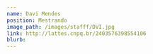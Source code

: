 ```yaml
---
name: Davi Mendes
position: Mestrando
image_path: /images/stafff/DVI.jpg
link: http://lattes.cnpq.br/2403576398554106
blurb:
---
```

